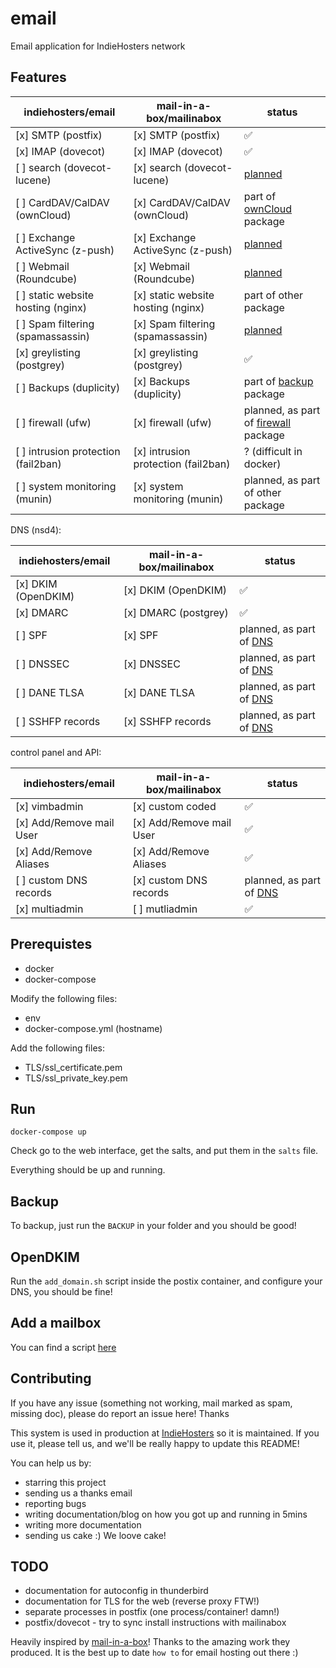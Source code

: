 # email
Email application for IndieHosters network

## Features

indiehosters/email | mail-in-a-box/mailinabox | status
------------------ | ------------- | -----------
[x] SMTP (postfix) | [x] SMTP (postfix) | :white_check_mark: 
[x] IMAP (dovecot) | [x] IMAP (dovecot) | :white_check_mark: 
[ ] search (dovecot-lucene) | [x] search (dovecot-lucene) | [planned](https://github.com/indiehosters/email/issues/5)
[ ] CardDAV/CalDAV (ownCloud) | [x] CardDAV/CalDAV (ownCloud) | part of [ownCloud](https://github.com/indiehosters/ownCloud) package
[ ] Exchange ActiveSync (z-push) | [x] Exchange ActiveSync (z-push) | [planned](https://github.com/indiehosters/email/issues/3)
[ ] Webmail (Roundcube) | [x] Webmail (Roundcube) | [planned](https://github.com/indiehosters/email/issues/4)
[ ] static website hosting (nginx) | [x] static website hosting (nginx) | part of other package
[ ] Spam filtering (spamassassin) | [x] Spam filtering (spamassassin) | [planned](https://github.com/indiehosters/email/issues/2)
[x] greylisting (postgrey) | [x] greylisting (postgrey) | :white_check_mark: 
[ ] Backups (duplicity) | [x] Backups (duplicity) | part of [backup](https://github.com/IndiePaaS/IndiePaaS/blob/master/unit-files/b-u%40.service) package
[ ] firewall (ufw) | [x] firewall (ufw) | planned, as part of [firewall](https://github.com/IndiePaaS/IndiePaaS/issues/108) package
[ ] intrusion protection (fail2ban) | [x] intrusion protection (fail2ban) | ? (difficult in docker)
[ ] system monitoring (munin) | [x] system monitoring (munin) | planned, as part of other package

DNS (nsd4):

indiehosters/email | mail-in-a-box/mailinabox | status
------------------ | ------------- | ----
[x] DKIM (OpenDKIM) | [x] DKIM (OpenDKIM) | :white_check_mark: 
[x] DMARC | [x] DMARC (postgrey) | :white_check_mark: 
[ ] SPF | [x] SPF | planned, as part of [DNS](https://github.com/IndiePaaS/IndiePaaS/issues/98)
[ ] DNSSEC | [x] DNSSEC | planned, as part of [DNS](https://github.com/IndiePaaS/IndiePaaS/issues/98)
[ ] DANE TLSA | [x] DANE TLSA | planned, as part of [DNS](https://github.com/IndiePaaS/IndiePaaS/issues/98)
[ ] SSHFP records | [x] SSHFP records | planned, as part of [DNS](https://github.com/IndiePaaS/IndiePaaS/issues/98)

control panel and API:

indiehosters/email | mail-in-a-box/mailinabox | status
------------------ | ------------- | ----------
[x] vimbadmin | [x] custom coded | :white_check_mark: 
[x] Add/Remove mail User | [x] Add/Remove mail User | :white_check_mark: 
[x] Add/Remove Aliases | [x] Add/Remove Aliases | :white_check_mark: 
[ ] custom DNS records | [x] custom DNS records | planned, as part of [DNS](https://github.com/IndiePaaS/IndiePaaS/issues/98)
[x] multiadmin | [ ] mutliadmin | :white_check_mark: 

## Prerequistes

 - docker
 - docker-compose

Modify the following files:
 - env
 - docker-compose.yml (hostname)

Add the following files:
 - TLS/ssl_certificate.pem
 - TLS/ssl_private_key.pem

## Run

```
docker-compose up
```

Check go to the web interface, get the salts, and put them in the `salts` file.

Everything should be up and running.

## Backup

To backup, just run the `BACKUP` in your folder and you should be good!

## OpenDKIM

Run the `add_domain.sh` script inside the postix container, and configure your DNS, you should be fine!

## Add a mailbox

You can find a script [here](https://github.com/IndiePaaS/IndiePaaS/blob/master/utils/add_mailbox.sh)

## Contributing

If you have any issue (something not working, mail marked as spam, missing doc), please do report an issue here! Thanks

This system is used in production at [IndieHosters](https://indiehosters.net/) so it is maintained. If you use it, please tell us, and we'll be really happy to update this README!

You can help us by:
 - starring this project
 - sending us a thanks email
 - reporting bugs
 - writing documentation/blog on how you got up and running in 5mins
 - writing more documentation
 - sending us cake :) We loove cake!

## TODO
 - documentation for autoconfig in thunderbird
 - documentation for TLS for the web (reverse proxy FTW!)
 - separate processes in postfix (one process/container! damn!)
 - postfix/dovecot - try to sync install instructions with mailinabox

Heavily inspired by [mail-in-a-box](https://mailinabox.email/)! Thanks to the amazing work they produced. It is the best up to date `how to` for email hosting out there :)

